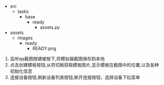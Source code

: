 - src
    - tasks
      - base
        - ready
          - assets.py
- assets
  - images 
    - ready
      - READY.png


1. 监听qq截图按键被按下,将模拟器截图保存到本地
2. 点击创建模板按钮,从剪切板获取模板图片,显示模板在截图中的位置,以及各种初始化信息
3. 连接设备按钮,刷新设备列表按钮,断开连接按钮，选择设备下拉菜单
